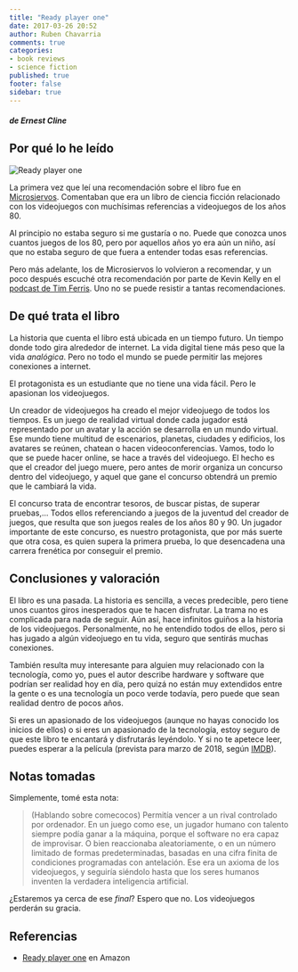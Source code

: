 ```yaml
---
title: "Ready player one"
date: 2017-03-26 20:52
author: Ruben Chavarria
comments: true
categories: 
- book reviews
- science fiction
published: true
footer: false
sidebar: true
---
```


##### de Ernest Cline

## Por qué lo he leído

![Ready player one](/images/2017/ready-player-one.jpg)

La primera vez que leí una recomendación sobre el libro fue en [Microsiervos].
Comentaban que era un libro de ciencia ficción relacionado con los videojuegos
con muchísimas referencias a videojuegos de los años 80.

Al principio no estaba seguro si me gustaría o no. Puede que conozca unos
cuantos juegos de los 80, pero por aquellos años yo era aún un niño, así que no
estaba seguro de que fuera a entender todas esas referencias.

Pero más adelante, los de Microsiervos lo volvieron a recomendar, y un poco
después escuché otra recomendación por parte de Kevin Kelly en el
[podcast de Tim Ferris]. Uno no se puede resistir a tantas recomendaciones.

<!-- more -->

## De qué trata el libro

La historia que cuenta el libro está ubicada en un tiempo futuro. Un tiempo
donde todo gira alrededor de internet. La vida digital tiene más peso que la
vida *analógica*. Pero no todo el mundo se puede permitir las mejores
conexiones a internet.

El protagonista es un estudiante que no tiene una vida fácil. Pero le apasionan
los videojuegos.

Un creador de videojuegos ha creado el mejor videojuego de todos los tiempos.
Es un juego de realidad virtual donde cada jugador está representado por un
avatar y la acción se desarrolla en un mundo virtual. Ese mundo tiene multitud
de escenarios, planetas, ciudades y edificios, los avatares se reúnen, chatean
o hacen videoconferencias. Vamos, todo lo que se puede hacer online, se hace a
través del videojuego. El hecho es que el creador del juego muere, pero antes
de morir organiza un concurso dentro del videojuego, y aquel que gane el
concurso obtendrá un premio que le cambiará la vida.

El concurso trata de encontrar tesoros, de buscar pistas, de superar
pruebas,... Todos ellos referenciando a juegos de la juventud del creador de
juegos, que resulta que son juegos reales de los años 80 y 90. Un jugador
importante de este concurso, es nuestro protagonista, que por más suerte que
otra cosa, es quien supera la primera prueba, lo que desencadena una carrera
frenética por conseguir el premio.

## Conclusiones y valoración

El libro es una pasada. La historia es sencilla, a veces predecible, pero tiene
unos cuantos giros inesperados que te hacen disfrutar. La trama no es
complicada para nada de seguir. Aún así, hace infinitos guiños a la historia de
los videojuegos. Personalmente, no he entendido todos de ellos, pero si has
jugado a algún videojuego en tu vida, seguro que sentirás muchas conexiones.

También resulta muy interesante para alguien muy relacionado con la tecnología,
como yo, pues el autor describe hardware y software que podrían ser realidad
hoy en día, pero quizá no están muy extendidos entre la gente o es una
tecnología un poco verde todavía, pero puede que sean realidad dentro de pocos
años.

Si eres un apasionado de los videojuegos (aunque no hayas conocido los inicios
de ellos) o si eres un apasionado de la tecnología, estoy seguro de que este
libro te encantará y disfrutarás leyéndolo. Y si no te apetece leer, puedes
esperar a la película (prevista para marzo de 2018, según [IMDB]).

## Notas tomadas

Simplemente, tomé esta nota:

> (Hablando sobre comecocos) Permitía vencer a un rival controlado por
> ordenador. En un juego como ese, un jugador humano con talento siempre podía
> ganar a la máquina, porque el software no era capaz de improvisar. O bien
> reaccionaba aleatoriamente, o en un número limitado de formas
> predeterminadas, basadas en una cifra finita de condiciones programadas con
> antelación. Ese era un axioma de los videojuegos, y seguiría siéndolo hasta
> que los seres humanos inventen la verdadera inteligencia artificial.

¿Estaremos ya cerca de ese *final*? Espero que no. Los videojuegos perderán su
gracia.

## Referencias

- [Ready player one] en Amazon

[IMDB]: http://www.imdb.com/title/tt1677720/?ref_=nv_sr_1
[Microsiervos]: http://www.microsiervos.com/archivo/libros/ready-player-one.html
[podcast de Tim Ferris]: http://fourhourworkweek.com/2016/06/05/kevin-kelly-ai-virtual-reality-and-the-inevitable
[Ready player one]: http://www.amazon.es/gp/product/B00UVAREXK/
